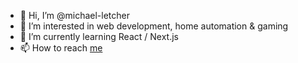- 👋 Hi, I’m @michael-letcher
- 👀 I’m interested in web development, home automation & gaming
- 🌱 I’m currently learning React / Next.js
- 📫 How to reach [me](https://michaelletcher.com)

<!---
- 💞️ I’m looking to collaborate on ...
michael-letcher/michael-letcher is a ✨ special ✨ repository because its `README.md` (this file) appears on your GitHub profile.
You can click the Preview link to take a look at your changes.
--->
